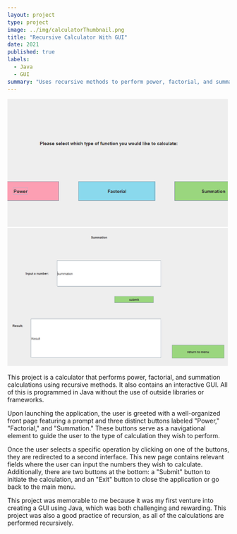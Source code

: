 ```yaml
---
layout: project
type: project
image: ../img/calculatorThumbnail.png
title: "Recursive Calculator With GUI"
date: 2021
published: true
labels:
  - Java
  - GUI
summary: "Uses recursive methods to perform power, factorial, and summation calculations. Interacts with user using an interactive GUI"
---
```


<div class="text-center p-4">
  <img width="500px" src="../img/javacalculator1.PNG" class="img-thumbnail" >
  <img width="500px" src="../img/javacalculator2.PNG" class="img-thumbnail" >
</div>

This project is a calculator that performs power, factorial, and summation calculations using recursive methods. It also contains an interactive GUI. All of this is programmed in Java without the use of outside libraries or frameworks.<br>

Upon launching the application, the user is greeted with a well-organized front page featuring a prompt and three distinct buttons labeled "Power," "Factorial," and "Summation." These buttons serve as a navigational element to guide the user to the type of calculation they wish to perform.<br>

Once the user selects a specific operation by clicking on one of the buttons, they are redirected to a second interface. This new page contains relevant fields where the user can input the numbers they wish to calculate. Additionally, there are two buttons at the bottom: a "Submit" button to initiate the calculation, and an "Exit" button to close the application or go back to the main menu.<br>

This project was memorable to me because it was my first venture into creating a GUI using Java, which was both challenging and rewarding. This project was also a good practice of recursion, as all of the calculations are performed recursively.
